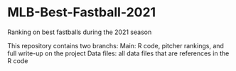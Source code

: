 # MLB-Best-Fastball-2021
Ranking on best fastballs during the 2021 season

This repository contains two branchs:
  Main: R code, pitcher rankings, and full write-up on the project
  Data files: all data files that are references in the R code
